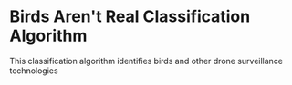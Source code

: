 # Birds Aren't Real Classification Algorithm
This classification algorithm identifies birds and other drone surveillance technologies

